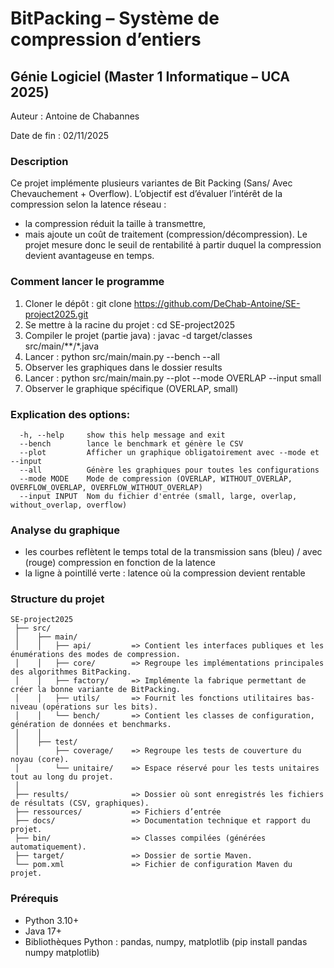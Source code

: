 # BitPacking – Système de compression d’entiers
## Génie Logiciel (Master 1 Informatique – UCA 2025)
Auteur : Antoine de Chabannes

Date de fin : 02/11/2025

### Description

Ce projet implémente plusieurs variantes de Bit Packing (Sans/ Avec Chevauchement + Overflow).
L’objectif est d’évaluer l’intérêt de la compression selon la latence réseau :
  - la compression réduit la taille à transmettre,
  - mais ajoute un coût de traitement (compression/décompression).
Le projet mesure donc le seuil de rentabilité à partir duquel la compression devient avantageuse en temps.

### Comment lancer le programme

1. Cloner le dépôt : git clone https://github.com/DeChab-Antoine/SE-project2025.git
2. Se mettre à la racine du projet : cd SE-project2025
3. Compiler le projet (partie java) : javac -d target/classes src/main/**/*.java
4. Lancer : python src/main/main.py --bench --all
5. Observer les graphiques dans le dossier results
6. Lancer : python src/main/main.py --plot --mode OVERLAP --input small
7. Observer le graphique spécifique (OVERLAP, small)
   
### Explication des options:
```
  -h, --help     show this help message and exit
  --bench        lance le benchmark et génère le CSV
  --plot         Afficher un graphique obligatoirement avec --mode et --input
  --all          Génère les graphiques pour toutes les configurations
  --mode MODE    Mode de compression (OVERLAP, WITHOUT_OVERLAP, OVERFLOW_OVERLAP, OVERFLOW_WITHOUT_OVERLAP)
  --input INPUT  Nom du fichier d'entrée (small, large, overlap, without_overlap, overflow)
```
### Analyse du graphique

  - les courbes reflètent le temps total de la transmission sans (bleu) / avec (rouge) compression en fonction de la latence
  - la ligne à pointillé verte : latence où la compression devient rentable

### Structure du projet
```
SE-project2025
 ├── src/
 │    ├── main/
 │    │   ├── api/         => Contient les interfaces publiques et les énumérations des modes de compression.
 │    │   ├── core/        => Regroupe les implémentations principales des algorithmes BitPacking.
 │    │   ├── factory/     => Implémente la fabrique permettant de créer la bonne variante de BitPacking.
 │    │   ├── utils/       => Fournit les fonctions utilitaires bas-niveau (opérations sur les bits).
 │    │   └── bench/       => Contient les classes de configuration, génération de données et benchmarks.
 │    │
 │    ├── test/
 │        ├── coverage/    => Regroupe les tests de couverture du noyau (core).
 │        └── unitaire/    => Espace réservé pour les tests unitaires tout au long du projet.
 │
 ├── results/              => Dossier où sont enregistrés les fichiers de résultats (CSV, graphiques).
 ├── ressources/           => Fichiers d’entrée
 ├── docs/                 => Documentation technique et rapport du projet.
 ├── bin/                  => Classes compilées (générées automatiquement).
 ├── target/               => Dossier de sortie Maven.
 └── pom.xml               => Fichier de configuration Maven du projet.
```
### Prérequis
- Python 3.10+  
- Java 17+  
- Bibliothèques Python : pandas, numpy, matplotlib (pip install pandas numpy matplotlib)


